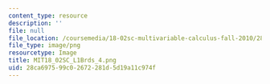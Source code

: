 ```yaml
---
content_type: resource
description: ''
file: null
file_location: /coursemedia/18-02sc-multivariable-calculus-fall-2010/28ca697599c02672281d5d19a11c974f_MIT18_02SC_L1Brds_4.png
file_type: image/png
resourcetype: Image
title: MIT18_02SC_L1Brds_4.png
uid: 28ca6975-99c0-2672-281d-5d19a11c974f
---
```

